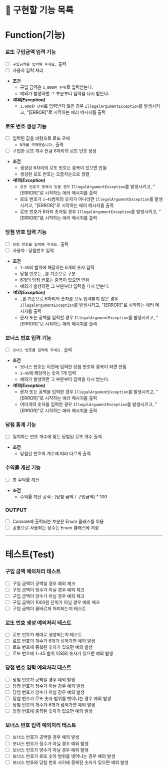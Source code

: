 # 🚀 구현할 기능 목록

# Function(기능)
### 로또 구입금액 입력 기능
- [ ] `구입금액을 입력해 주세요.` 출력
- [ ] 사용자 입력 처리
- **조건**
  - 구입 금액은 `1,000원 단위`로 입력받는다.
  - 예외가 발생하면 그 부분부터 입력을 다시 받는다.
- ***예외(Exception)***
  - `1,000원 단위`로 입력받지 않은 경우 `IllegalArgumentException`를 발생시키고, "[ERROR]"로 시작하는 에러 메시지를 출력

### 로또 번호 생성 기능
- [ ] 입력된 값을 바탕으로 로또 구매
  - `N개를 구매했습니다.` 출력
- [ ] 구입한 로또 개수 만큼 6자리의 로또 번호 생성
- **조건**
  - 생성된 6자리의 로또 번호는 중복이 있으면 안됨
  - 생성된 로또 번호는 오름차순으로 정렬 
- ***예외(Exception)***
  - `로또 번호가 중복이 있을 경우` `IllegalArgumentException`를 발생시키고, "[ERROR]"로 시작하는 에러 메시지를 출력
  - 로또 번호가 `1~45`범위의 숫자가 아니라면 `IllegalArgumentException`를 발생시키고, "[ERROR]"로 시작하는 에러 메시지를 출력
  - 로또 번호가 6자리 초과일 경우 `IllegalArgumentException`를 발생시키고, "[ERROR]"로 시작하는 에러 메시지를 출력

### 당첨 번호 입력 기능
- [ ] `당첨 번호를 입력해 주세요.` 출력
- [ ] 사용자 : 당첨번호 입력
- **조건**
  - `1~45`의 범위에 해당하는 6개의 숫자 입력
  - 당첨 번호는 `,`를 기준으로 구분
  - 6개의 당첨 번호는 중복이 있으면 안됨
  - 예외가 발생하면 그 부분부터 입력을 다시 받는다.
- ***예외(Exception)***
  - `,`를 기준으로 6자리의 숫자를 모두 입력받지 않은 경우 `IllegalArgumentException`를 발생시키고, "[ERROR]"로 시작하는 에러 메시지를 출력
  - 문자 또는 공백을 입력할 경우 `IllegalArgumentException`를 발생시키고, "[ERROR]"로 시작하는 에러 메시지를 출력

### 보너스 번호 입력 기능
- [ ] `보너스 번호를 입력해 주세요.` 출력
- **조건**
  - 보너스 번호는 이전에 입력한 당첨 번호와 중복이 되면 안됨
  - `1~45`에 해당하는 숫자 1개 입력
  - 예외가 발생하면 그 부분부터 입력을 다시 받는다.
- ***예외(Exception)***
  - 문자 또는 공백을 입력한 경우 `IllegalArgumentException`를 발생시키고, "[ERROR]"로 시작하는 에러 메시지를 출력
  - 여러개의 숫자를 입력한 경우 `IllegalArgumentException`를 발생시키고, "[ERROR]"로 시작하는 에러 메시지를 출력


### 당첨 통계 기능
- [ ] 일치하는 번호 개수에 맞는 당첨된 로또 개수 출력
- **조건**
  - 당첨된 번호의 개수에 따라 다르게 출력


### 수익률 계산 기능
- [ ] 총 수익률 계산
- **조건**
  - 수익률 계산 공식 : (당첨 금액 / 구입금액) * 100

### OUTPUT
- [ ] Console에 출력되는 부분은 Enum 클래스를 이용
- [ ] 공통으로 사용되는 상수는 Enum 클래스에 저장

---

# 테스트(Test)
### 구입 금액 예외처리 테스트
- [ ] 구입 금액이 공백일 경우 예외 체크
- [ ] 구입 금액이 정수가 아닐 경우 예외 체크
- [ ] 구입 금액이 양수가 아닐 경우 예외 체크
- [ ] 구입 금액이 1000원 단위가 아닐 경우 예외 체크
- [ ] 구입 금액이 올바르게 처리되는지 테스트

### 로또 번호 생성 예외처리 테스트
- [ ] 로또 번호가 제대로 생성되는지 테스트
- [ ] 로또 번호의 개수가 6개가 넘어가면 예외 발생
- [ ] 로또 번호에 중복된 숫자가 있으면 예외 발생
- [ ] 로또 번호에 1~45 범위 이외의 숫자가 있으면 예외 발생

### 당첨 번호 입력 예외처리 테스트
- [ ] 당첨 번호가 공백일 경우 예외 발생
- [ ] 당첨 번호가 정수가 아닐 경우 예외 발생
- [ ] 당첨 번호가 양수가 아닐 경우 예외 발생
- [ ] 당첨 번호가 로또 숫자 범위를 벗어나는 경우 예외 발생
- [ ] 당첨 번호의 개수가 6개가 넘어가면 예외 발생
- [ ] 당첨 번호에 중복된 숫자가 있으면 예외 발생

### 보너스 번호 입력 예외처리 테스트
- [ ] 보너스 번호가 공백일 경우 예외 발생
- [ ] 보너스 번호가 정수가 아닐 경우 예외 발생
- [ ] 보너스 번호가 양수가 아닐 경우 예외 발생
- [ ] 보너스 번호가 로또 숫자 범위를 벗어나는 경우 예외 발생
- [ ] 보너스 번호와 당첨 번호 사이에 중복된 숫자가 있으면 예외 발생
